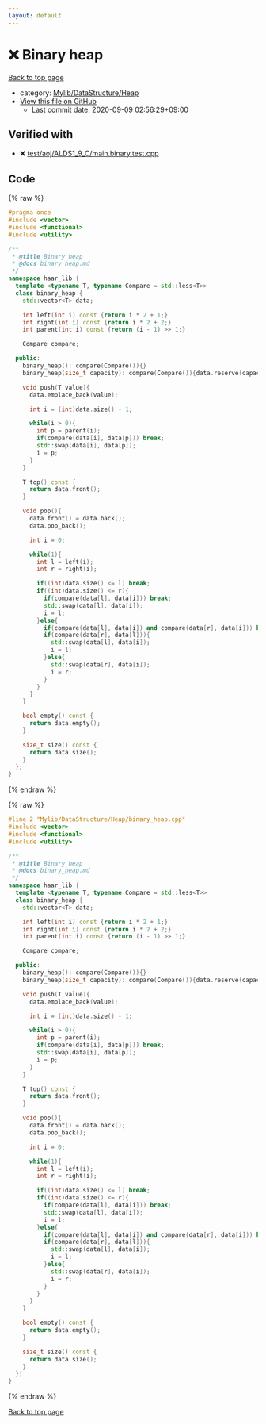 ```yaml
---
layout: default
---
```


<!-- mathjax config similar to math.stackexchange -->
<script type="text/javascript" async
  src="https://cdnjs.cloudflare.com/ajax/libs/mathjax/2.7.5/MathJax.js?config=TeX-MML-AM_CHTML">
</script>
<script type="text/x-mathjax-config">
  MathJax.Hub.Config({
    TeX: { equationNumbers: { autoNumber: "AMS" }},
    tex2jax: {
      inlineMath: [ ['$','$'] ],
      processEscapes: true
    },
    "HTML-CSS": { matchFontHeight: false },
    displayAlign: "left",
    displayIndent: "2em"
  });
</script>

<script type="text/javascript" src="https://cdnjs.cloudflare.com/ajax/libs/jquery/3.4.1/jquery.min.js"></script>
<script src="https://cdn.jsdelivr.net/npm/jquery-balloon-js@1.1.2/jquery.balloon.min.js" integrity="sha256-ZEYs9VrgAeNuPvs15E39OsyOJaIkXEEt10fzxJ20+2I=" crossorigin="anonymous"></script>
<script type="text/javascript" src="../../../../assets/js/copy-button.js"></script>
<link rel="stylesheet" href="../../../../assets/css/copy-button.css" />


# :x: Binary heap

<a href="../../../../index.html">Back to top page</a>

* category: <a href="../../../../index.html#f151d59e79c7ff7f731ff52cf9b782e4">Mylib/DataStructure/Heap</a>
* <a href="{{ site.github.repository_url }}/blob/master/Mylib/DataStructure/Heap/binary_heap.cpp">View this file on GitHub</a>
    - Last commit date: 2020-09-09 02:56:29+09:00




## Verified with

* :x: <a href="../../../../verify/test/aoj/ALDS1_9_C/main.binary.test.cpp.html">test/aoj/ALDS1_9_C/main.binary.test.cpp</a>


## Code

<a id="unbundled"></a>
{% raw %}
```cpp
#pragma once
#include <vector>
#include <functional>
#include <utility>

/**
 * @title Binary heap
 * @docs binary_heap.md
 */
namespace haar_lib {
  template <typename T, typename Compare = std::less<T>>
  class binary_heap {
    std::vector<T> data;

    int left(int i) const {return i * 2 + 1;}
    int right(int i) const {return i * 2 + 2;}
    int parent(int i) const {return (i - 1) >> 1;}

    Compare compare;

  public:
    binary_heap(): compare(Compare()){}
    binary_heap(size_t capacity): compare(Compare()){data.reserve(capacity);}

    void push(T value){
      data.emplace_back(value);

      int i = (int)data.size() - 1;

      while(i > 0){
        int p = parent(i);
        if(compare(data[i], data[p])) break;
        std::swap(data[i], data[p]);
        i = p;
      }
    }

    T top() const {
      return data.front();
    }

    void pop(){
      data.front() = data.back();
      data.pop_back();

      int i = 0;

      while(1){
        int l = left(i);
        int r = right(i);

        if((int)data.size() <= l) break;
        if((int)data.size() <= r){
          if(compare(data[l], data[i])) break;
          std::swap(data[l], data[i]);
          i = l;
        }else{
          if(compare(data[l], data[i]) and compare(data[r], data[i])) break;
          if(compare(data[r], data[l])){
            std::swap(data[l], data[i]);
            i = l;
          }else{
            std::swap(data[r], data[i]);
            i = r;
          }
        }
      }
    }

    bool empty() const {
      return data.empty();
    }

    size_t size() const {
      return data.size();
    }
  };
}

```
{% endraw %}

<a id="bundled"></a>
{% raw %}
```cpp
#line 2 "Mylib/DataStructure/Heap/binary_heap.cpp"
#include <vector>
#include <functional>
#include <utility>

/**
 * @title Binary heap
 * @docs binary_heap.md
 */
namespace haar_lib {
  template <typename T, typename Compare = std::less<T>>
  class binary_heap {
    std::vector<T> data;

    int left(int i) const {return i * 2 + 1;}
    int right(int i) const {return i * 2 + 2;}
    int parent(int i) const {return (i - 1) >> 1;}

    Compare compare;

  public:
    binary_heap(): compare(Compare()){}
    binary_heap(size_t capacity): compare(Compare()){data.reserve(capacity);}

    void push(T value){
      data.emplace_back(value);

      int i = (int)data.size() - 1;

      while(i > 0){
        int p = parent(i);
        if(compare(data[i], data[p])) break;
        std::swap(data[i], data[p]);
        i = p;
      }
    }

    T top() const {
      return data.front();
    }

    void pop(){
      data.front() = data.back();
      data.pop_back();

      int i = 0;

      while(1){
        int l = left(i);
        int r = right(i);

        if((int)data.size() <= l) break;
        if((int)data.size() <= r){
          if(compare(data[l], data[i])) break;
          std::swap(data[l], data[i]);
          i = l;
        }else{
          if(compare(data[l], data[i]) and compare(data[r], data[i])) break;
          if(compare(data[r], data[l])){
            std::swap(data[l], data[i]);
            i = l;
          }else{
            std::swap(data[r], data[i]);
            i = r;
          }
        }
      }
    }

    bool empty() const {
      return data.empty();
    }

    size_t size() const {
      return data.size();
    }
  };
}

```
{% endraw %}

<a href="../../../../index.html">Back to top page</a>

